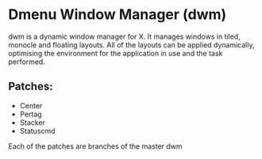 # Dmenu Window Manager (dwm)

dwm is a dynamic window manager for X. It manages windows in tiled, monocle and floating layouts.
All of the layouts can be applied dynamically, optimising the environment for the application
in use and the task performed.

## Patches:

- Center
- Pertag
- Stacker
- Statuscmd

Each of the patches are branches of the master dwm